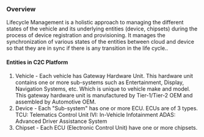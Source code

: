 ### Overview

Lifecycle Management is a holistic approach to managing the different states of the vehicle and its underlying entities (device, chipsets)  during the process of device registration and provisioning. It manages the synchronization of various states of the entities between cloud and device so that they are in sync if there is any transition in the life cycle.. 

#### Entities in C2C Platform
1.	Vehicle - Each vehicle has Gateway Hardware Unit. This hardware unit contains one or more sub-systems such as Entertainment, Display, Navigation Systems, etc. Which is unique to vehicle make and model. This gateway hardware unit is manufactured by Tier-1/Tier-2 OEM and assembled by Automotive OEM.
2.	Device - Each "Sub-system" has one or more ECU. ECUs are of 3 types. TCU: Telematics Control Unit IVI: In-Vehicle Infotainment ADAS: Advanced Driver Assistance System
3.	Chipset - Each ECU (Electronic Control Unit) have one or more chipsets.
